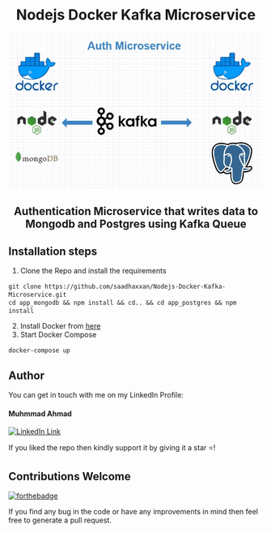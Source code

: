 <div align="center">
<h1>Nodejs Docker Kafka Microservice</h1>
   <div align="center">
    <img src="image.jpg" width='700'/>
  </div>
   <h2>Authentication Microservice that writes data to Mongodb and Postgres using Kafka Queue</h2>
</div>

## Installation steps

1. Clone the Repo and install the requirements

```
git clone https://github.com/saadhaxxan/Nodejs-Docker-Kafka-Microservice.git
cd app_mongodb && npm install && cd.. && cd app_postgres && npm install
```

2. Install Docker from [here](https://docs.docker.com/engine/install/)
3. Start Docker Compose
```
docker-compose up
```

## Author
You can get in touch with me on my LinkedIn Profile:

#### Muhmmad Ahmad
[![LinkedIn Link](https://img.shields.io/badge/Connect-Ahmad-blue.svg?logo=linkedin&longCache=true&style=social&label=Connect
)](https://www.linkedin.com/in/)


If you liked the repo then kindly support it by giving it a star ⭐!

## Contributions Welcome
[![forthebadge](https://forthebadge.com/images/badges/built-with-love.svg)](#)

If you find any bug in the code or have any improvements in mind then feel free to generate a pull request.

